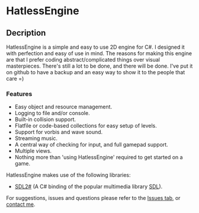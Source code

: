 # HatlessEngine

## Decription
HatlessEngine is a simple and easy to use 2D engine for C#.
I designed it with perfection and easy of use in mind.
The reasons for making this engine are that I prefer coding abstract/complicated things over visual masterpieces.
There's still a lot to be done, and there will be done.
I've put it on github to have a backup and an easy way to show it to the people that care =)

### Features
 - Easy object and resource management.
 - Logging to file and/or console.
 - Built-in collision support.
 - Flatfile or code-based collections for easy setup of levels.
 - Support for vorbis and wave sound.
 - Streaming music.
 - A central way of checking for input, and full gamepad support.
 - Multiple views.
 - Nothing more than 'using HatlessEngine' required to get started on a game.

HatlessEngine makes use of the following libraries:
 - [SDL2#](https://github.com/flibitijibibo/SDL2-CS) (A C# binding of the popular multimedia library [SDL](https://www.libsdl.org/index.php)).

For suggestions, issues and questions please refer to the [Issues tab](https://github.com/Villermen/HatlessEngine/issues?state=open), or [contact me](http://villermen.com/).
